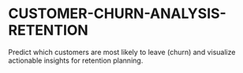 # CUSTOMER-CHURN-ANALYSIS-RETENTION
Predict which customers are most likely to leave (churn) and visualize actionable insights for retention planning.
